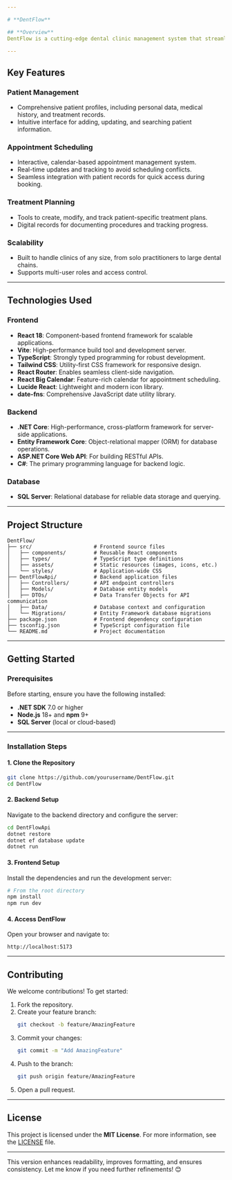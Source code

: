 ```yaml
---

# **DentFlow**

## **Overview**
DentFlow is a cutting-edge dental clinic management system that streamlines operations, optimizes appointment scheduling, and elevates patient care. Designed with both efficiency and ease of use in mind, DentFlow simplifies managing patient records, treatment planning, and appointments, making it an indispensable tool for modern dental clinics.

---
```


## **Key Features**

### **Patient Management**
- Comprehensive patient profiles, including personal data, medical history, and treatment records.
- Intuitive interface for adding, updating, and searching patient information.

### **Appointment Scheduling**
- Interactive, calendar-based appointment management system.
- Real-time updates and tracking to avoid scheduling conflicts.
- Seamless integration with patient records for quick access during booking.

### **Treatment Planning**
- Tools to create, modify, and track patient-specific treatment plans.
- Digital records for documenting procedures and tracking progress.

### **Scalability**
- Built to handle clinics of any size, from solo practitioners to large dental chains.
- Supports multi-user roles and access control.

---

## **Technologies Used**

### **Frontend**
- **React 18**: Component-based frontend framework for scalable applications.
- **Vite**: High-performance build tool and development server.
- **TypeScript**: Strongly typed programming for robust development.
- **Tailwind CSS**: Utility-first CSS framework for responsive design.
- **React Router**: Enables seamless client-side navigation.
- **React Big Calendar**: Feature-rich calendar for appointment scheduling.
- **Lucide React**: Lightweight and modern icon library.
- **date-fns**: Comprehensive JavaScript date utility library.

### **Backend**
- **.NET Core**: High-performance, cross-platform framework for server-side applications.
- **Entity Framework Core**: Object-relational mapper (ORM) for database operations.
- **ASP.NET Core Web API**: For building RESTful APIs.
- **C#**: The primary programming language for backend logic.

### **Database**
- **SQL Server**: Relational database for reliable data storage and querying.

---

## **Project Structure**

```plaintext
DentFlow/
├── src/                    # Frontend source files
│   ├── components/         # Reusable React components
│   ├── types/              # TypeScript type definitions
│   ├── assets/             # Static resources (images, icons, etc.)
│   └── styles/             # Application-wide CSS
├── DentFlowApi/            # Backend application files
│   ├── Controllers/        # API endpoint controllers
│   ├── Models/             # Database entity models
│   ├── DTOs/               # Data Transfer Objects for API communication
│   ├── Data/               # Database context and configuration
│   └── Migrations/         # Entity Framework database migrations
├── package.json            # Frontend dependency configuration
├── tsconfig.json           # TypeScript configuration file
└── README.md               # Project documentation
```

---

## **Getting Started**

### **Prerequisites**
Before starting, ensure you have the following installed:
- **.NET SDK** 7.0 or higher
- **Node.js** 18+ and **npm** 9+
- **SQL Server** (local or cloud-based)

---

### **Installation Steps**

#### 1. Clone the Repository
```bash
git clone https://github.com/yourusername/DentFlow.git
cd DentFlow
```

#### 2. Backend Setup
Navigate to the backend directory and configure the server:
```bash
cd DentFlowApi
dotnet restore
dotnet ef database update
dotnet run
```

#### 3. Frontend Setup
Install the dependencies and run the development server:
```bash
# From the root directory
npm install
npm run dev
```

#### 4. Access DentFlow
Open your browser and navigate to:
```plaintext
http://localhost:5173
```

---

## **Contributing**

We welcome contributions! To get started:

1. Fork the repository.
2. Create your feature branch:
   ```bash
   git checkout -b feature/AmazingFeature
   ```
3. Commit your changes:
   ```bash
   git commit -m "Add AmazingFeature"
   ```
4. Push to the branch:
   ```bash
   git push origin feature/AmazingFeature
   ```
5. Open a pull request.

---

## **License**
This project is licensed under the **MIT License**. For more information, see the [LICENSE](LICENSE) file.

---

This version enhances readability, improves formatting, and ensures consistency. Let me know if you need further refinements! 😊
